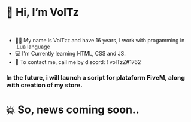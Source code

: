 # 👋 Hi, I’m VolTz

<br>

+ 👦🏽 My name is VolTzz and have 16 years, I work with progamming in .Lua language 
+ 💻 I'm Currently learning HTML, CSS and JS.
+ 🦝 To contact me, call me by discord: ! volTzZ#1762



### In the future, i will launch a script for plataform FiveM, along with creation of my store.
# 💥 So, news coming soon..
